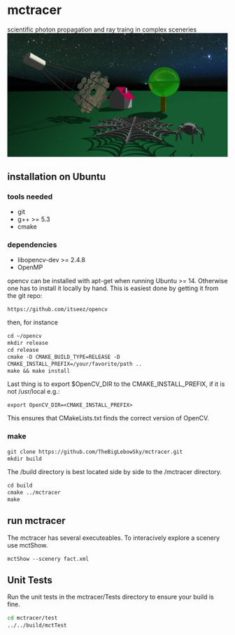 # mctracer
scientific photon propagation and ray traing in complex sceneries
![img](Readme/fact_and_spider_web.jpg)


## installation on Ubuntu

### tools needed
* git
* g++ >= 5.3
* cmake

### dependencies
* libopencv-dev >= 2.4.8
* OpenMP

opencv can be installed with apt-get when running Ubuntu >= 14. Otherwise one has to install it locally by hand. This is easiest done by getting it from the git repo:

```
https://github.com/itseez/opencv
```

then, for instance
```
cd ~/opencv
mkdir release
cd release
cmake -D CMAKE_BUILD_TYPE=RELEASE -D CMAKE_INSTALL_PREFIX=/your/favorite/path ..
make && make install

```
Last thing is to export $OpenCV_DIR to the CMAKE_INSTALL_PREFIX, if it is not /usr/local e.g.:
```
export OpenCV_DIR=<CMAKE_INSTALL_PREFIX>
```
This ensures that CMakeLists.txt finds the correct version of OpenCV.

### make
```
git clone https://github.com/TheBigLebowSky/mctracer.git
mkdir build
```
The /build directory is best located side by side to the /mctracer directory.

```
cd build
cmake ../mctracer
make
```

## run mctracer
The mctracer has several executeables. To interacively explore a scenery use mctShow.
```
mctShow --scenery fact.xml
```

## Unit Tests
Run the unit tests in the mctracer/Tests directory to ensure your build is fine.

```bash
cd mctracer/test
../../build/mctTest
```
